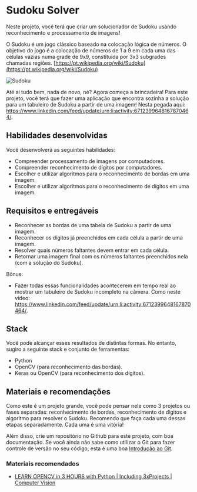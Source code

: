 # Sudoku Solver
Neste projeto, você terá que criar um solucionador de Sudoku usando reconhecimento e processamento de imagens!

O Sudoku é um jogo clássico baseado na colocação lógica de números. O objetivo do jogo é a colocação de números de 1 a 9 em cada uma das células vazias numa grade de 9x9, constituída por 3x3 subgrades chamadas regiões. [https://pt.wikipedia.org/wiki/Sudoku](https://pt.wikipedia.org/wiki/Sudoku)

![Sudoku](https://upload.wikimedia.org/wikipedia/commons/thumb/f/ff/Sudoku-by-L2G-20050714.svg/375px-Sudoku-by-L2G-20050714.svg.png)

Até ai tudo bem, nada de novo, né? Agora começa a brincadeira! Para este projeto, você terá que fazer uma aplicação que encontra sozinha a solução para um tabuleiro de Sudoku a partir de uma imagem! Nesta pegada aqui: https://www.linkedin.com/feed/update/urn:li:activity:6712399648167870464/.

## Habilidades desenvolvidas

Você desenvolverá as seguintes habilidades:
* Compreender processamento de imagens por computadores.
* Compreender reconhecimento de dígitos por computadores.
* Escolher e utilizar algoritmos para o reconhecimento de bordas em uma imagem.
* Escolher e utilizar algoritmos para o reconhecimento de dígitos em uma imagem.

## Requisitos e entregáveis

* Reconhecer as bordas de uma tabela de Sudoku a partir de uma imagem.
* Reconhecer os dígitos já preenchidos em cada célula a partir de uma imagem.
* Resolver quais números faltantes devem entrar em cada célula.
* Retornar uma imagem final com os números faltantes preenchidos nela (com a solução do Sudoku).

Bônus:
* Fazer todas essas funcionalidades acontecerem em tempo real ao mostrar um tabuleiro de Sudoku incompleto na câmera. Como neste vídeo: https://www.linkedin.com/feed/update/urn:li:activity:6712399648167870464/.

## Stack

Você pode alcançar esses resultados de distintas formas. No entanto, sugiro a seguinte stack e conjunto de ferramentas:
* Python
* OpenCV (para reconhecimento das bordas).
* Keras ou OpenCV (para reconhecimento dos dígitos).

## Materiais e recomendações

Como este é um projeto grande, você pode pensar nele como 3 projetos ou fases separadas: reconhecimento de bordas, reconhecimento de dígitos e algoritmo para resolver o Sudoku. Recomendo que faça cada uma dessas etapas separadamente. Cada uma é uma vitória!

Além disso, crie um repositório no Github para este projeto, com boa documentação. Se você ainda não sabe como utilizar o Git para fazer controle de versão no seu código, esta é uma boa [Introdução ao Git](https://blog.dankicode.com/introducao-ao-git-e-github/).

### Materiais recomendados

* [LEARN OPENCV in 3 HOURS with Python | Including 3xProjects | Computer Vision](https://www.youtube.com/watch?v=WQeoO7MI0Bs)
